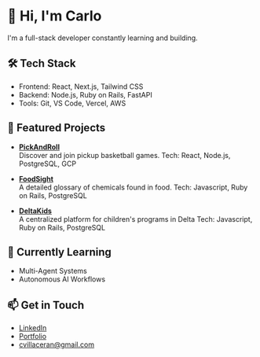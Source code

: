 # 👋 Hi, I'm Carlo

I'm a full-stack developer constantly learning and building.

## 🛠 Tech Stack
- Frontend: React, Next.js, Tailwind CSS
- Backend: Node.js, Ruby on Rails, FastAPI
- Tools: Git, VS Code, Vercel, AWS 

## 📌 Featured Projects
- **[PickAndRoll](https://github.com/villacerc/heatcheck)**  
  Discover and join pickup basketball games.
  Tech: React, Node.js, PostgreSQL, GCP

- **[FoodSight](https://github.com/villacerc/foodsight)**  
  A detailed glossary of chemicals found in food.
  Tech: Javascript, Ruby on Rails, PostgreSQL
  
- **[DeltaKids](https://github.com/delta-kids/delta_kids_project)**  
  A centralized platform for children's programs in Delta
  Tech: Javascript, Ruby on Rails, PostgreSQL

## 🌱 Currently Learning
- Multi-Agent Systems
- Autonomous AI Workflows

## 📫 Get in Touch
- [LinkedIn](https://www.linkedin.com/in/carlovillaceran/)
- [Portfolio](https://villacerc.github.io/)
- cvillaceran@gmail.com
